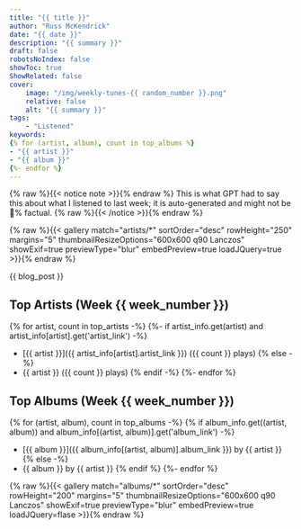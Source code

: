 ```yaml
---
title: "{{ title }}"
author: "Russ McKendrick"
date: "{{ date }}"
description: "{{ summary }}"
draft: false
robotsNoIndex: false
showToc: true
ShowRelated: false
cover:
    image: "/img/weekly-tunes-{{ random_number }}.png"
    relative: false
    alt: "{{ summary }}"
tags:
    - "Listened"
keywords:
{% for (artist, album), count in top_albums %}
- "{{ artist }}"
- "{{ album }}"
{%- endfor %}
---
```


{% raw %}{{< notice note >}}{% endraw %}
This is what GPT had to say this about what I listened to last week; it is auto-generated and might not be 💯% factual.
{% raw %}{{< /notice >}}{% endraw %}

{% raw %}{{< gallery match="artists/*" sortOrder="desc" rowHeight="250" margins="5" thumbnailResizeOptions="600x600 q90 Lanczos" showExif=true previewType="blur" embedPreview=true loadJQuery=true >}}{% endraw %}

{{ blog_post }}

## Top Artists (Week {{ week_number }})

{% for artist, count in top_artists -%}
{%- if artist_info.get(artist) and artist_info[artist].get('artist_link') -%}
- [{{ artist }}]({{ artist_info[artist].artist_link }}) ({{ count }} plays)
{% else -%}
- {{ artist }} ({{ count }} plays)
{% endif -%}
{%- endfor %}

## Top Albums (Week {{ week_number }})

{% for (artist, album), count in top_albums -%}
{% if album_info.get((artist, album)) and album_info[(artist, album)].get('album_link') -%}
- [{{ album }}]({{ album_info[(artist, album)].album_link }}) by {{ artist }}
{% else -%}
- {{ album }} by {{ artist }}
{% endif %}
{%- endfor %}

{% raw %}{{< gallery match="albums/*" sortOrder="desc" rowHeight="200" margins="5" thumbnailResizeOptions="600x600 q90 Lanczos" showExif=true previewType="blur" embedPreview=true loadJQuery=flase >}}{% endraw %}